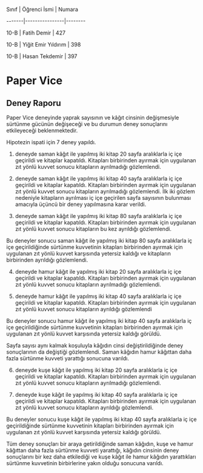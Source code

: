Sınıf | Öğrenci İsmi  | Numara

-------|----------------|--------

10-B   | Fatih Demir | 427

10-B   | Yiğit Emir Yıldırım | 398

10-B   | Hasan Tekdemir | 397

 

# Paper Vice

 

## Deney Raporu

 

Paper Vice deneyinde yaprak sayısının ve kâğıt cinsinin değişmesiyle sürtünme gücünün değişeceği ve bu durumun deney sonuçlarını etkileyeceği beklenmektedir.

 

Hipotezin ispati için 7 deney yapıldı.

 

1. deneyde saman kâğıt ile yapılmış iki kitap 20 sayfa aralıklarla iç içe geçirildi ve kitaplar kapatıldı. Kitapları birbirinden ayırmak için uygulanan zıt yönlü kuvvet sonucu kitapların ayrılmadığı gözlemlendi.

 

2. deneyde saman kâğıt ile yapılmış iki kitap 40 sayfa aralıklarla iç içe geçirildi ve kitaplar kapatıldı. Kitapları birbirinden ayırmak için uygulanan zıt yönlü kuvvet sonucu kitapların ayrılmadığı gözlemlendi. İlk iki gözlem nedeniyle kitapların ayrılması iç içe geçirilen sayfa sayısının bulunması amacıyla üçüncü bir deney yapılmasına karar verildi.

 

3. deneyde saman kâğıt ile yapılmış iki kitap 80 sayfa aralıklarla iç içe geçirildi ve kitaplar kapatıldı. Kitapları birbirinden ayırmak için uygulanan zıt yönlü kuvvet sonucu kitapların bu kez ayrıldığı gözlemlendi.

 

Bu deneyler sonucu saman kâğıt ile yapılmış iki kitap 80 sayfa aralıklarla iç içe geçirildiğinde sürtünme kuvvetinin kitapları birbirinden ayırmak için uygulanan zıt yönlü kuvvet karşısında yetersiz kaldığı ve kitapların birbirinden ayrıldığı gözlemlendi.

 

4. deneyde hamur kâğıt ile yapılmış iki kitap 20 sayfa aralıklarla iç içe geçirildi ve kitaplar kapatıldı. Kitapları birbirinden ayırmak için uygulanan zıt yönlü kuvvet sonucu kitapların ayrılmadığı gözlemlendi.

 

5. deneyde hamur kâğıt ile yapılmış iki kitap 40 sayfa aralıklarla iç içe geçirildi ve kitaplar kapatıldı. Kitapları birbirinden ayırmak için uygulanan zıt yönlü kuvvet sonucu kitapların ayrıldığı gözlemlendi

 

Bu deneyler sonucu hamur kâğıt ile yapılmış iki kitap 40 sayfa aralıklarla iç içe geçirildiğinde sürtünme kuvvetinin kitapları birbirinden ayırmak için uygulanan zıt yönlü kuvvet karşısında yetersiz kaldığı görüldü.

 

Sayfa sayısı aynı kalmak koşuluyla kâğıdın cinsi değiştirildiğinde deney sonuçlarının da değiştiği gözlemlendi. Saman kâğıdın hamur kâğıttan daha fazla sürtünme kuvveti yarattığı sonucuna varıldı.

 

6. deneyde kuşe kâğıt ile yapılmış iki kitap 20 sayfa aralıklarla iç içe geçirildi ve kitaplar kapatıldı. Kitapları birbirinden ayırmak için uygulanan zıt yönlü kuvvet sonucu kitapların ayrılmadığı gözlemlendi.

 

7. deneyde kuşe kâğıt ile yapılmış iki kitap 40 sayfa aralıklarla iç içe geçirildi ve kitaplar kapatıldı. Kitapları birbirinden ayırmak için uygulanan zıt yönlü kuvvet sonucu kitapların ayrıldığı gözlemlendi.

 

Bu deneyler sonucu kuşe kâğıt ile yapılmış iki kitap 40 sayfa aralıklarla iç içe geçirildiğinde sürtünme kuvvetinin kitapları birbirinden ayırmak için uygulanan zıt yönlü kuvvet karşısında yetersiz kaldığı görüldü.

 

Tüm deney sonuçları bir araya getirildiğinde saman kâğıdın, kuşe ve hamur kâğıttan daha fazla sürtünme kuvveti yarattığı, kâğıdın cinsinin deney sonuçlarını bir kez daha etkilediği ve kuşe kâğıt ile hamur kâğıdın yarattıkları sürtünme kuvvetinin birbirlerine yakın olduğu sonucuna varıldı.

 

